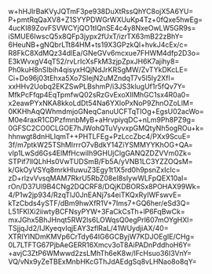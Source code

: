 w+hHJlrBaKVyJQTmF3pe938DuXtRssQhYC8ojX5A6YU=
P+pmtRqQaXV8+Z1SYYPDWGrWXUuKp4Tz+0fQxe5hwEg=
4ucKI89ZovFSVWCYjQO1tIQnSE4c4y8NxeOwLW5GR9s=
iSMUE6IwscQ5x8QFp3jypx2fUxT/izrTX63mB22zBhY=
6HeuNB+gNQbrLTt84HM+ts19X3GPzkQl+hvkJ4cEx/c=
R8FkC8XdMQz34dlEa/GNeGVv6mcxue7FHWM4dfp2D3o=
E3kWvxgV4qT52/rvLrIcXsFkM3zjpZpxJH6K7ajihy8=
Ph0kuH8nSIbih4qisyxHQjNdJrKRSgMW/ZvTYkDKcLE=
Ci+Do96j03tEhxa5Xo7SIejN2uMZndqT7v5l5ly2XfI=
xxHHv2Uobq2EKZSwPLBshmP/i3JS3klugUf1r5fQv7Y=
MfkPcFfqp4EqTpmfwQ02sRzGvExoXIIMhGC1sx4R0a0=
x2eawPYxNKA8kkoLdDt54Na6YXloPxNoP9ZhnOZoLlM=
0KKHhAqQWhmdmjoGNeqCanuUCFTqTIOg+EgsU02acWo=
M0e4raxR1CDPzfmnbMyB+aHrvpiyqDC+nLm9Ph8PZ9g=
0GFSC2CO0CLGOE7hJWohQTuVyvxpGMQtyNh5ogROu+k=
hhnwgt8dnHLIqmT++PHTLFEg+PzLccZbc4/PXx9ScuE=
3f/m7ptkW25TShMIrrrO7vBdkY14ZiYSMMYYKhOG+QA=
vIp1LwSd6Gs4ElMfHcwiIh9GHUjClgGANQZDZVVm0Zk=
STPif7lIQLhHs0VwTUDSmB/Fb5A/yVNB1LC3YZZOQsM=
k/GkOyVSYq8mrkHIuwuZ3Egy1t1X5rd0h9psnZxIcIc=
zD+rlzvVvsqMAM7RkrU5RbZ08eI8sIywWLFpQEX10aI=
rOn/D37Ul9B4CNg2DQCRF8/DQjKDBORSx8POHAX99Wk=
4/P1w2jp934/RzqTlJ0JnEANj7s4eiTKQxRyIWFswvE=
kTzCbds4ySTF/dBm9hwXfR1V+7Ims7+GQ6her/eSd3Q=
L51FKlXi2iiwtyBCFNsyPYW+3FaCkCsTh+lP6FqBwCk=
mxJGhx5BhJHnqt5RW2ls6LOWqsQ0egPrl607mOYgHXI=
TSjjqJd2/IJKyeqvIqjEAY3zflRaL/41WUydjiAX/40=
XTRIYINDmKMVp6CrTdy64IG6GCByjW7KDJOEgIE/CHg=
0L7LTFTG67PjbAeGERR16Xmcv3oT8AiPADnPddhoH6Y=
+avjC3ZtP6WMwwd2zsLMhTh6eK8w/lFcHsuo36I3VnY=
VQ/vNx9yZeTBExMnbHKcGThJdAEdgSq8vLHNao8o8qY=

